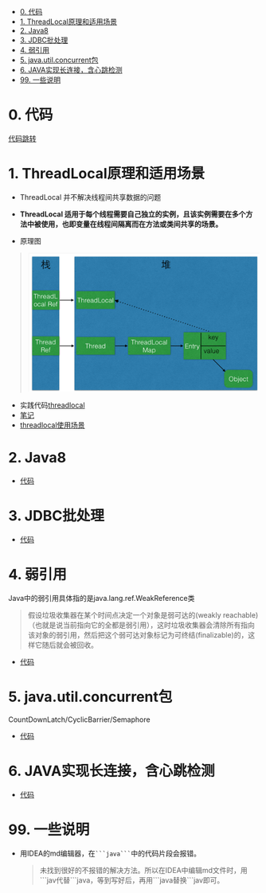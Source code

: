 <!-- TOC -->

- [0. 代码](#0-代码)
- [1. ThreadLocal原理和适用场景](#1-threadlocal原理和适用场景)
- [2. Java8](#2-java8)
- [3. JDBC批处理](#3-jdbc批处理)
- [4. 弱引用](#4-弱引用)
- [5. java.util.concurrent包](#5-javautilconcurrent包)
- [6. JAVA实现长连接，含心跳检测](#6-java实现长连接含心跳检测)
- [99. 一些说明](#99-一些说明)

<!-- /TOC -->
# 0. 代码
[代码跳转](code/)

# 1. ThreadLocal原理和适用场景
- ThreadLocal 并不解决线程间共享数据的问题
- **ThreadLocal 适用于每个线程需要自己独立的实例，且该实例需要在多个方法中被使用，也即变量在线程间隔离而在方法或类间共享的场景。**

- 原理图
> ![](imgs/ThreadLocal-Thread.png)
- 实践代码[threadlocal](code/threadlocal)
- [笔记](code/threadlocal/note.md)
- [threadlocal使用场景](code/threadlocal/note.md#5-threadlocal使用场景)

# 2. Java8 
- [代码](code/Java8-lambda)


# 3. JDBC批处理
- [代码](code/jdbc-batch-operate)


# 4. 弱引用
Java中的弱引用具体指的是java.lang.ref.WeakReference<T>类
> 假设垃圾收集器在某个时间点决定一个对象是弱可达的(weakly reachable)（也就是说当前指向它的全都是弱引用），这时垃圾收集器会清除所有指向该对象的弱引用，然后把这个弱可达对象标记为可终结(finalizable)的，这样它随后就会被回收。
- [代码](code/reference)

# 5. java.util.concurrent包
CountDownLatch/CyclicBarrier/Semaphore
- [代码](code/concurrent)

# 6. JAVA实现长连接，含心跳检测
- [代码](code/socket)

# 99. 一些说明
- 用IDEA的md编辑器，在` ```java``` `中的代码片段会报错。
    > 未找到很好的不报错的解决方法。所以在IDEA中编辑md文件时，用\`\`\`jav代替\`\`\`java，等到写好后，再用\`\`\`java替换\`\`\`jav即可。
